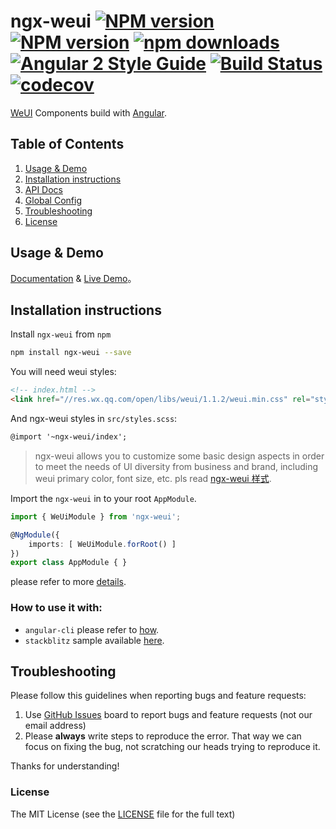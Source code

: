 # ngx-weui [![NPM version](https://img.shields.io/npm/v/ngx-weui.svg)](https://www.npmjs.com/package/ngx-weui) [![NPM version](https://img.shields.io/npm/v/ngx-weui/next.svg)](https://www.npmjs.com/package/ngx-weui) [![npm downloads](https://img.shields.io/npm/dm/ngx-weui.svg)](https://npmjs.org/ngx-weui) [![Angular 2 Style Guide](https://mgechev.github.io/angular2-style-guide/images/badge.svg)](https://angular.io/styleguide) [![Build Status](https://travis-ci.org/cipchk/ngx-weui.svg?branch=master)](https://travis-ci.org/cipchk/ngx-weui) [![codecov](https://codecov.io/gh/cipchk/ngx-weui/branch/master/graph/badge.svg)](https://codecov.io/gh/cipchk/ngx-weui)

[WeUI](https://github.com/weui/weui) Components build with [Angular](https://angular.io/).

## Table of Contents

1. [Usage & Demo](#usage--demo)
2. [Installation instructions](#installation-instructions)
3. [API Docs](https://cipchk.github.io/ngx-weui/)
4. [Global Config](https://github.com/cipchk/ngx-weui/blob/master/docs/config.md)
5. [Troubleshooting](#troubleshooting)
4. [License](#license)

## Usage & Demo

[Documentation](https://cipchk.github.io/ngx-weui/) & [Live Demo](https://cipchk.github.io/ngx-weui/)。

## Installation instructions

Install `ngx-weui` from `npm`

```bash
npm install ngx-weui --save
```

You will need weui styles:

```html
<!-- index.html -->
<link href="//res.wx.qq.com/open/libs/weui/1.1.2/weui.min.css" rel="stylesheet">
```

And ngx-weui styles in `src/styles.scss`:

```html
@import '~ngx-weui/index';
```

> ngx-weui allows you to customize some basic design aspects in order to meet the needs of UI diversity from business and brand, including weui primary color, font size, etc. pls read [ngx-weui 样式](https://cipchk.github.io/ngx-weui/#/docs/style).

Import the `ngx-weui` in to your root `AppModule`.

```typescript
import { WeUiModule } from 'ngx-weui';

@NgModule({
    imports: [ WeUiModule.forRoot() ]
})
export class AppModule { }
```

please refer to more [details](https://github.com/cipchk/ngx-weui/blob/master/docs/how.md).

### How to use it with:

+ `angular-cli` please refer to [how](https://github.com/cipchk/ngx-weui/blob/master/docs/how.md).
+ `stackblitz` sample available [here](https://stackblitz.com/edit/ngx-weui).

## Troubleshooting

Please follow this guidelines when reporting bugs and feature requests:

1. Use [GitHub Issues](https://github.com/cipchk/ngx-weui/issues) board to report bugs and feature requests (not our email address)
2. Please **always** write steps to reproduce the error. That way we can focus on fixing the bug, not scratching our heads trying to reproduce it.

Thanks for understanding!

### License

The MIT License (see the [LICENSE](https://github.com/cipchk/ngx-weui/blob/master/LICENSE) file for the full text)
